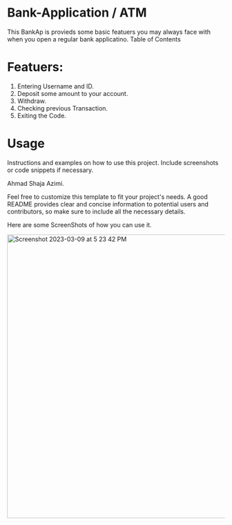 # Bank-Application / ATM

This BankAp is provieds some basic featuers you may always face with when you open a regular bank applicatino.
Table of Contents


# Featuers: 

1. Entering Username and ID.
2. Deposit some amount to your account.
3. Withdraw.
4. Checking previous Transaction.
5. Exiting the Code.

# Usage

Instructions and examples on how to use this project. Include screenshots or code snippets if necessary.

Ahmad Shaja Azimi.

Feel free to customize this template to fit your project's needs. A good README provides clear and concise information to potential users and contributors, so make sure to include all the necessary details.

Here are some ScreenShots of how you can use it.


<img width="657" alt="Screenshot 2023-03-09 at 5 23 42 PM" src="https://user-images.githubusercontent.com/110715621/224054193-1018a7da-ac5b-4f5e-8683-3af2549349ad.png">

